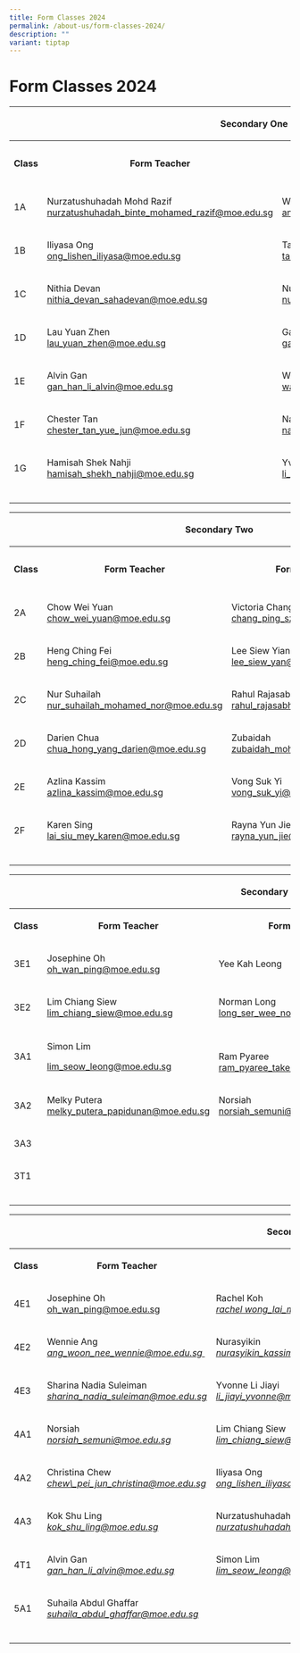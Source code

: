 ```yaml
---
title: Form Classes 2024
permalink: /about-us/form-classes-2024/
description: ""
variant: tiptap
---
```

<h1>Form Classes 2024</h1>
<p></p>
<table style="minWidth: 100px">
<colgroup>
<col>
<col>
<col>
<col>
</colgroup>
<tbody>
<tr>
<th rowspan="1" colspan="4">
<p>Secondary One</p>
</th>
</tr>
<tr>
<th rowspan="1" colspan="1">
<p><strong>Class</strong>
</p>
</th>
<th rowspan="1" colspan="1">
<p><strong>Form Teacher</strong>
</p>
</th>
<th rowspan="1" colspan="1">
<p><strong>Form Teacher</strong>
</p>
</th>
<th rowspan="1" colspan="1">
<p><strong>Form Teacher</strong>
</p>
</th>
</tr>
<tr>
<td rowspan="1" colspan="1">
<p>1A</p>
</td>
<td rowspan="1" colspan="1">
<p>Nurzatushuhadah Mohd Razif
<br><a href="mailto:nurzatushuhadah_binte_mohamed_razif@moe.edu.sg" rel="noopener noreferrer nofollow" target="_blank">nurzatushuhadah_binte_mohamed_razif@moe.edu.sg</a>
</p>
</td>
<td rowspan="1" colspan="1">
<p>Wennie Ang
<br><a href="mailto:ang_woon_nee_wennie@moe.edu.sg" rel="noopener noreferrer nofollow" target="_blank">ang_woon_nee_wennie@moe.edu.sg</a>&nbsp;</p>
</td>
<td rowspan="1" colspan="1">
<p>Agalya</p>
</td>
</tr>
<tr>
<td rowspan="1" colspan="1">
<p>1B</p>
</td>
<td rowspan="1" colspan="1">
<p>Iliyasa Ong
<br><a href="mailto:ong_lishen_iliyasa@moe.edu.sg" rel="noopener noreferrer nofollow" target="_blank">ong_lishen_iliyasa@moe.edu.sg</a>
</p>
</td>
<td rowspan="1" colspan="1">
<p>Tan Wen Siu
<br><a href="mailto:tan_wen_siu@moe.edu.sg" rel="noopener noreferrer nofollow" target="_blank">tan_wen_siu@moe.edu.sg</a>
</p>
<p></p>
</td>
<td rowspan="1" colspan="1">
<p></p>
</td>
</tr>
<tr>
<td rowspan="1" colspan="1">
<p>1C</p>
</td>
<td rowspan="1" colspan="1">
<p>Nithia Devan
<br><a href="mailto:nithia_devan_sahadevan@moe.edu.sg" rel="noopener noreferrer nofollow" target="_blank">nithia_devan_sahadevan@moe.edu.sg</a>
</p>
</td>
<td rowspan="1" colspan="1">
<p>Nurasyikin
<br><a href="mailto:nurasyikin_kassim@schools.gov.sg" rel="noopener noreferrer nofollow" target="_blank">nurasyikin_kassim@schools.gov.sg</a>
</p>
<p></p>
</td>
<td rowspan="1" colspan="1">
<p></p>
</td>
</tr>
<tr>
<td rowspan="1" colspan="1">
<p>1D</p>
</td>
<td rowspan="1" colspan="1">
<p>Lau Yuan Zhen
<br><a href="mailto:lau_yuan_zhen@moe.edu.sg" rel="noopener noreferrer nofollow" target="_blank">lau_yuan_zhen@moe.edu.sg</a>
</p>
<p></p>
</td>
<td rowspan="1" colspan="1">
<p>Gabriel Palai
<br><a href="mailto:gabriel_palai_anbu_nambi@moe.edu.sg" rel="noopener noreferrer nofollow" target="_blank">gabriel_palai_anbu_nambi@moe.edu.sg</a>
</p>
<p></p>
</td>
<td rowspan="1" colspan="1">
<p></p>
</td>
</tr>
<tr>
<td rowspan="1" colspan="1">
<p>1E</p>
</td>
<td rowspan="1" colspan="1">
<p>Alvin Gan
<br><a href="mailto:gan_han_li_alvin@moe.edu.sg" rel="noopener noreferrer nofollow" target="_blank">gan_han_li_alvin@moe.edu.sg</a>
</p>
<p></p>
</td>
<td rowspan="1" colspan="1">
<p>Wan Hanee
<br><a href="mailto:wan_hanee_wan_iskandar@moe.edu.sg" rel="noopener noreferrer nofollow" target="_blank">wan_hanee_wan_iskandar@moe.edu.sg</a>
</p>
<p></p>
</td>
<td rowspan="1" colspan="1">
<p></p>
</td>
</tr>
<tr>
<td rowspan="1" colspan="1">
<p>1F</p>
</td>
<td rowspan="1" colspan="1">
<p>Chester Tan
<br><a href="mailto:chester_tan_yue_jun@moe.edu.sg" rel="noopener noreferrer nofollow" target="_blank">chester_tan_yue_jun@moe.edu.sg</a>
</p>
<p></p>
</td>
<td rowspan="1" colspan="1">
<p>Naeem
<br><a href="mailto:naeem_ahamed_ali_khan@moe.edu.sg" rel="noopener noreferrer nofollow" target="_blank">naeem_ahamed_ali_khan@moe.edu.sg</a>
</p>
<p></p>
</td>
<td rowspan="1" colspan="1">
<p>Liow Min Yu</p>
</td>
</tr>
<tr>
<td rowspan="1" colspan="1">
<p>1G</p>
</td>
<td rowspan="1" colspan="1">
<p>Hamisah Shek Nahji
<br><a href="mailto:hamisah_shekh_nahji@moe.edu.sg" rel="noopener noreferrer nofollow" target="_blank">hamisah_shekh_nahji@moe.edu.sg</a>
</p>
<p></p>
</td>
<td rowspan="1" colspan="1">
<p>Yvonne Li Jiayi
<br><a href="mailto:li_jiayi_yvonne@moe.edu.sg" rel="noopener noreferrer nofollow" target="_blank">li_jiayi_yvonne@moe.edu.sg</a>
</p>
<p></p>
</td>
<td rowspan="1" colspan="1">
<p>Azri Alwi</p>
</td>
</tr>
<tr>
<td rowspan="1" colspan="1">
<p></p>
</td>
<td rowspan="1" colspan="1">
<p></p>
</td>
<td rowspan="1" colspan="1">
<p></p>
</td>
<td rowspan="1" colspan="1">
<p></p>
</td>
</tr>
</tbody>
</table>
<table style="minWidth: 100px">
<colgroup>
<col>
<col>
<col>
<col>
</colgroup>
<tbody>
<tr>
<th rowspan="1" colspan="4">
<p>Secondary Two</p>
</th>
</tr>
<tr>
<th rowspan="1" colspan="1">
<p><strong>Class</strong>
</p>
</th>
<th rowspan="1" colspan="1">
<p><strong>Form Teacher</strong>
</p>
</th>
<th rowspan="1" colspan="1">
<p><strong>Form Teacher</strong>
</p>
</th>
<th rowspan="1" colspan="1">
<p><strong>Form Teacher</strong>
</p>
</th>
</tr>
<tr>
<td rowspan="1" colspan="1">
<p>2A</p>
</td>
<td rowspan="1" colspan="1">
<p>Chow Wei Yuan
<br><a href="mailto:chow_wei_yuan@moe.edu.sg" rel="noopener noreferrer nofollow" target="_blank">chow_wei_yuan@moe.edu.sg</a>
</p>
<p></p>
</td>
<td rowspan="1" colspan="1">
<p>Victoria Chang
<br><a href="mailto:chang_ping_sze@moe.edu.sg" rel="noopener noreferrer nofollow" target="_blank">chang_ping_sze@moe.edu.sg</a>
</p>
<p></p>
</td>
<td rowspan="1" colspan="1">
<p></p>
</td>
</tr>
<tr>
<td rowspan="1" colspan="1">
<p>2B</p>
</td>
<td rowspan="1" colspan="1">
<p>Heng Ching Fei
<br><a href="mailto:heng_ching_fei@moe.edu.sg" rel="noopener noreferrer nofollow" target="_blank">heng_ching_fei@moe.edu.sg</a>
</p>
<p></p>
</td>
<td rowspan="1" colspan="1">
<p>Lee Siew Yian
<br><a href="mailto:lee_siew_yan@moe.edu.sg" rel="noopener noreferrer nofollow" target="_blank">lee_siew_yan@moe.edu.sg</a>
</p>
<p></p>
</td>
<td rowspan="1" colspan="1">
<p>Fauzana</p>
</td>
</tr>
<tr>
<td rowspan="1" colspan="1">
<p>2C</p>
</td>
<td rowspan="1" colspan="1">
<p>Nur Suhailah
<br><a href="mailto:nur_suhailah_mohamed_nor@moe.edu.sg" rel="noopener noreferrer nofollow" target="_blank">nur_suhailah_mohamed_nor@moe.edu.sg</a>
</p>
<p></p>
</td>
<td rowspan="1" colspan="1">
<p>Rahul Rajasabhai
<br><a href="mailto:rahul_rajasabhai@moe.edu.sg" rel="noopener noreferrer nofollow" target="_blank">rahul_rajasabhai@moe.edu.sg</a>
</p>
<p></p>
</td>
<td rowspan="1" colspan="1">
<p></p>
</td>
</tr>
<tr>
<td rowspan="1" colspan="1">
<p>2D</p>
</td>
<td rowspan="1" colspan="1">
<p>Darien Chua
<br><a href="mailto:chua_hong_yang_darien@moe.edu.sg" rel="noopener noreferrer nofollow" target="_blank">chua_hong_yang_darien@moe.edu.sg</a>
</p>
<p></p>
</td>
<td rowspan="1" colspan="1">
<p>Zubaidah
<br><a href="mailto:zubaidah_mohd_noor@moe.edu.sg" rel="noopener noreferrer nofollow" target="_blank">zubaidah_mohd_noor@moe.edu.sg</a>
</p>
<p></p>
</td>
<td rowspan="1" colspan="1">
<p></p>
</td>
</tr>
<tr>
<td rowspan="1" colspan="1">
<p>2E</p>
</td>
<td rowspan="1" colspan="1">
<p>Azlina Kassim
<br><a href="mailto:azlina_kassim@moe.edu.sg" rel="noopener noreferrer nofollow" target="_blank">azlina_kassim@moe.edu.sg</a>
</p>
<p></p>
</td>
<td rowspan="1" colspan="1">
<p>Vong Suk Yi
<br><a href="mailto:vong_suk_yi@moe.edu.sg" rel="noopener noreferrer nofollow" target="_blank">vong_suk_yi@moe.edu.sg</a>
</p>
<p></p>
</td>
<td rowspan="1" colspan="1">
<p></p>
</td>
</tr>
<tr>
<td rowspan="1" colspan="1">
<p>2F</p>
</td>
<td rowspan="1" colspan="1">
<p>Karen Sing
<br><a href="mailto:lai_siu_mey_karen@moe.edu.sg" rel="noopener noreferrer nofollow" target="_blank">lai_siu_mey_karen@moe.edu.sg</a>
</p>
<p></p>
</td>
<td rowspan="1" colspan="1">
<p>Rayna Yun Jie
<br><a href="mailto:rayna_yun_jie@moe.edu.sg" rel="noopener noreferrer nofollow" target="_blank">rayna_yun_jie@moe.edu.sg</a>
</p>
<p></p>
</td>
<td rowspan="1" colspan="1">
<p></p>
</td>
</tr>
<tr>
<td rowspan="1" colspan="1">
<p></p>
</td>
<td rowspan="1" colspan="1">
<p></p>
</td>
<td rowspan="1" colspan="1">
<p></p>
</td>
<td rowspan="1" colspan="1">
<p></p>
</td>
</tr>
</tbody>
</table>
<p></p>
<table style="minWidth: 100px">
<colgroup>
<col>
<col>
<col>
<col>
</colgroup>
<tbody>
<tr>
<th rowspan="1" colspan="4">
<p>Secondary Three</p>
</th>
</tr>
<tr>
<th rowspan="1" colspan="1">
<p><strong>Class</strong>
</p>
</th>
<th rowspan="1" colspan="1">
<p><strong>Form Teacher</strong>
</p>
</th>
<th rowspan="1" colspan="1">
<p><strong>Form Teacher</strong>
</p>
</th>
<th rowspan="1" colspan="1">
<p><strong>Form Teacher</strong>
</p>
</th>
</tr>
<tr>
<td rowspan="1" colspan="1">
<p>3E1</p>
</td>
<td rowspan="1" colspan="1">
<p>Josephine Oh
<br><a href="mailto:oh_wan_ping@moe.edu.sg" rel="noopener noreferrer nofollow" target="_blank">oh_wan_ping@moe.edu.sg</a>
</p>
<p></p>
</td>
<td rowspan="1" colspan="1">
<p>Yee Kah Leong</p>
</td>
<td rowspan="1" colspan="1">
<p></p>
</td>
</tr>
<tr>
<td rowspan="1" colspan="1">
<p>3E2</p>
</td>
<td rowspan="1" colspan="1">
<p>Lim Chiang Siew
<br><a href="mailto:lim_chiang_siew@moe.edu.sg" rel="noopener noreferrer nofollow" target="_blank">lim_chiang_siew@moe.edu.sg</a>
</p>
<p></p>
</td>
<td rowspan="1" colspan="1">
<p>Norman Long
<br><a href="mailto:long_ser_wee_norman@moe.edu.sg" rel="noopener noreferrer nofollow" target="_blank">long_ser_wee_norman@moe.edu.sg</a>
</p>
<p></p>
</td>
<td rowspan="1" colspan="1">
<p></p>
</td>
</tr>
<tr>
<td rowspan="1" colspan="1">
<p>3A1</p>
</td>
<td rowspan="1" colspan="1">
<p>Simon Lim</p>
<p><a href="mailto:lim_seow_leong@moe.edu.sg" rel="noopener noreferrer nofollow" target="_blank">lim_seow_leong@moe.edu.sg</a>
</p>
<p></p>
</td>
<td rowspan="1" colspan="1">
<p>
<br>Ram Pyaree
<br><a href="mailto:ram_pyaree_taker_singh@moe.edu.sg" rel="noopener noreferrer nofollow" target="_blank">ram_pyaree_taker_singh@moe.edu.sg</a>
</p>
</td>
<td rowspan="1" colspan="1">
<p>Christina Chew
<br><a href="mailto:chew\_pei_jun_christina@moe.edu.sg" rel="noopener noreferrer nofollow" target="_blank">chew_pei_jun_christina@moe.edu.sg</a>
</p>
<p></p>
</td>
</tr>
<tr>
<td rowspan="1" colspan="1">
<p>3A2</p>
</td>
<td rowspan="1" colspan="1">
<p>Melky Putera
<br><a href="mailto:melky_putera_papidunan@moe.edu.sg" rel="noopener noreferrer nofollow" target="_blank">melky_putera_papidunan@moe.edu.sg</a>
</p>
<p></p>
</td>
<td rowspan="1" colspan="1">
<p>Norsiah
<br><a href="mailto:norsiah_semuni@moe.edu.sg" rel="noopener noreferrer nofollow" target="_blank">norsiah_semuni@moe.edu.sg</a>
</p>
<p></p>
</td>
<td rowspan="1" colspan="1">
<p></p>
</td>
</tr>
<tr>
<td rowspan="1" colspan="1">
<p>3A3</p>
</td>
<td rowspan="1" colspan="1">
<p></p>
</td>
<td rowspan="1" colspan="1">
<p></p>
</td>
<td rowspan="1" colspan="1">
<p></p>
</td>
</tr>
<tr>
<td rowspan="1" colspan="1">
<p>3T1</p>
</td>
<td rowspan="1" colspan="1">
<p></p>
</td>
<td rowspan="1" colspan="1">
<p></p>
</td>
<td rowspan="1" colspan="1">
<p></p>
</td>
</tr>
<tr>
<td rowspan="1" colspan="1">
<p></p>
</td>
<td rowspan="1" colspan="1">
<p></p>
</td>
<td rowspan="1" colspan="1">
<p></p>
</td>
<td rowspan="1" colspan="1">
<p></p>
</td>
</tr>
</tbody>
</table>
<table style="minWidth: 100px">
<colgroup>
<col>
<col>
<col>
<col>
</colgroup>
<tbody>
<tr>
<th rowspan="1" colspan="4">
<p>Secondary Four / Five</p>
</th>
</tr>
<tr>
<th rowspan="1" colspan="1">
<p><strong>Class</strong>
</p>
</th>
<th rowspan="1" colspan="1">
<p><strong>Form Teacher</strong>
</p>
</th>
<th rowspan="1" colspan="1">
<p><strong>Form Teacher</strong>
</p>
</th>
<th rowspan="1" colspan="1">
<p></p>
</th>
</tr>
<tr>
<td rowspan="1" colspan="1">
<p>4E1</p>
</td>
<td rowspan="1" colspan="1">
<p>Josephine Oh
<br><a href="mailto: oh_wan_ping@moe.edu.sg" rel="noopener noreferrer nofollow" target="_blank"> oh_wan_ping@moe.edu.sg</a>
</p>
</td>
<td rowspan="1" colspan="1">
<p>Rachel Koh
<br><em><a href="mailto: rachel wong_lai_mui@moe.edu.sg" rel="noopener noreferrer nofollow" target="_blank">rachel wong_lai_mui@moe.edu.sg&nbsp;</a></em>
</p>
</td>
<td rowspan="1" colspan="1">
<p></p>
</td>
</tr>
<tr>
<td rowspan="1" colspan="1">
<p>4E2</p>
</td>
<td rowspan="1" colspan="1">
<p>Wennie Ang
<br><a href="mailto: ang_woon_nee_wennie@moe.edu.sg" rel="noopener noreferrer nofollow" target="_blank"> </a><em><a href="mailto: ang_woon_nee_wennie@moe.edu.sg" rel="noopener noreferrer nofollow" target="_blank">ang_woon_nee_wennie@moe.edu.sg&nbsp;</a></em>
</p>
</td>
<td rowspan="1" colspan="1">
<p>Nurasyikin
<br><a href="mailto: nurasyikin_kassim@schools.gov.sg" rel="noopener noreferrer nofollow" target="_blank"> </a><em><a href="mailto: nurasyikin_kassim@schools.gov.sg" rel="noopener noreferrer nofollow" target="_blank">nurasyikin_kassim@schools.gov.sg</a></em>
</p>
</td>
<td rowspan="1" colspan="1">
<p></p>
<p></p>
</td>
</tr>
<tr>
<td rowspan="1" colspan="1">
<p>4E3</p>
</td>
<td rowspan="1" colspan="1">
<p>Sharina Nadia Suleiman
<br><a href="mailto: sharina_nadia_suleiman@moe.edu.sg" rel="noopener noreferrer nofollow" target="_blank"> </a><em><a href="mailto: sharina_nadia_suleiman@moe.edu.sg" rel="noopener noreferrer nofollow" target="_blank">sharina_nadia_suleiman@moe.edu.sg</a></em>
</p>
</td>
<td rowspan="1" colspan="1">
<p>Yvonne Li Jiayi
<br><a href="mailto: li_jiayi_yvonne@moe.edu.sg" rel="noopener noreferrer nofollow" target="_blank"> </a><em><a href="mailto: li_jiayi_yvonne@moe.edu.sg" rel="noopener noreferrer nofollow" target="_blank">li_jiayi_yvonne@moe.edu.sg</a></em>
</p>
</td>
<td rowspan="1" colspan="1">
<p></p>
</td>
</tr>
<tr>
<td rowspan="1" colspan="1">
<p>4A1</p>
</td>
<td rowspan="1" colspan="1">
<p>Norsiah
<br><a href="mailto: norsiah\_semuni@moe.edu.sg" rel="noopener noreferrer nofollow" target="_blank"> </a><em><a href="mailto: norsiah\_semuni@moe.edu.sg" rel="noopener noreferrer nofollow" target="_blank">norsiah_semuni@moe.edu.sg</a></em>
</p>
</td>
<td rowspan="1" colspan="1">
<p>Lim Chiang Siew
<br><a href="mailto: lim\_chiang\_siew@moe.edu.sg" rel="noopener noreferrer nofollow" target="_blank"> </a><em><a href="mailto: lim\_chiang\_siew@moe.edu.sg" rel="noopener noreferrer nofollow" target="_blank">lim_chiang_siew@moe.edu.sg</a></em>
</p>
</td>
<td rowspan="1" colspan="1">
<p></p>
</td>
</tr>
<tr>
<td rowspan="1" colspan="1">
<p>4A2</p>
</td>
<td rowspan="1" colspan="1">
<p>Christina Chew
<br><a href="mailto: chew_pei_jun_christina@moe.edu.sg" rel="noopener noreferrer nofollow" target="_blank"> </a><em><a href="mailto: chew_pei_jun_christina@moe.edu.sg" rel="noopener noreferrer nofollow" target="_blank">chew\_pei_jun_christina@moe.edu.sg</a></em>
</p>
</td>
<td rowspan="1" colspan="1">
<p>Iliyasa Ong
<br><a href="mailto: ong_lishen_iliyasa@moe.edu.sg" rel="noopener noreferrer nofollow" target="_blank"> </a><em><a href="mailto: ong_lishen_iliyasa@moe.edu.sg" rel="noopener noreferrer nofollow" target="_blank">ong_lishen_iliyasa@moe.edu.sg</a></em>
</p>
</td>
<td rowspan="1" colspan="1">
<p>Dennis Lim
<br><a href="mailto:dennis_lim_teck_yong@moe.edu.sg" rel="noopener noreferrer nofollow" target="_blank">dennis_lim_teck_yong@moe.edu.sg</a>
</p>
</td>
</tr>
<tr>
<td rowspan="1" colspan="1">
<p>4A3</p>
</td>
<td rowspan="1" colspan="1">
<p>Kok Shu Ling
<br><a href="mailto: kok_shu_ling@moe.edu.sg" rel="noopener noreferrer nofollow" target="_blank"> </a><em><a href="mailto: kok_shu_ling@moe.edu.sg" rel="noopener noreferrer nofollow" target="_blank">kok_shu_ling@moe.edu.sg</a></em>
</p>
</td>
<td rowspan="1" colspan="1">
<p>Nurzatushuhadah Mohd Razif
<br><a href="mailto: nurzatushuhadah_binte_mohamed_razif@moe.edu.sg" rel="noopener noreferrer nofollow" target="_blank"> </a><em><a href="mailto: nurzatushuhadah_binte_mohamed_razif@moe.edu.sg" rel="noopener noreferrer nofollow" target="_blank">nurzatushuhadah_binte_mohamed_razif@moe.edu.sg</a></em>
</p>
</td>
<td rowspan="1" colspan="1">
<p></p>
</td>
</tr>
<tr>
<td rowspan="1" colspan="1">
<p>4T1</p>
</td>
<td rowspan="1" colspan="1">
<p>Alvin Gan
<br><a href="mailto: gan_han_li_alvin@moe.edu.sg" rel="noopener noreferrer nofollow" target="_blank"> </a><em><a href="mailto: gan_han_li_alvin@moe.edu.sg" rel="noopener noreferrer nofollow" target="_blank">gan_han_li_alvin@moe.edu.sg</a></em>
</p>
</td>
<td rowspan="1" colspan="1">
<p>Simon Lim
<br><a href="mailto: lim_seow_leong@moe.edu.sg" rel="noopener noreferrer nofollow" target="_blank"> </a><em><a href="mailto: lim_seow_leong@moe.edu.sg" rel="noopener noreferrer nofollow" target="_blank">lim_seow_leong@moe.edu.sg</a></em>
</p>
</td>
<td rowspan="1" colspan="1">
<p>Melky Putera
<br><a href="mailto:melky_putera_papidunan@moe.edu.sg" rel="noopener noreferrer nofollow" target="_blank">melky_putera_papidunan@moe.edu.sg</a>
</p>
</td>
</tr>
<tr>
<td rowspan="1" colspan="1">
<p>5A1</p>
</td>
<td rowspan="1" colspan="1">
<p>Suhaila Abdul Ghaffar <a href="mailto:%20suhaila_abdul_ghaffar@moe.edu.sg" rel="noopener noreferrer nofollow" target="_blank"><br></a><em><a href="mailto:%20suhaila_abdul_ghaffar@moe.edu.sg" rel="noopener noreferrer nofollow" target="_blank"><u>suhaila_abdul_ghaffar@moe.edu.sg</u></a></em>
</p>
</td>
<td rowspan="1" colspan="1">
<p></p>
</td>
<td rowspan="1" colspan="1">
<p>
<br>
</p>
</td>
</tr>
<tr>
<td rowspan="1" colspan="1">
<p></p>
</td>
<td rowspan="1" colspan="1">
<p></p>
</td>
<td rowspan="1" colspan="1">
<p></p>
</td>
<td rowspan="1" colspan="1">
<p></p>
</td>
</tr>
</tbody>
</table>
<p></p>